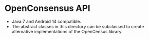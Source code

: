 # OpenConsensus API

* Java 7 and Android 14 compatible.
* The abstract classes in this directory can be subclassed to create alternative
  implementations of the OpenCensus library.
